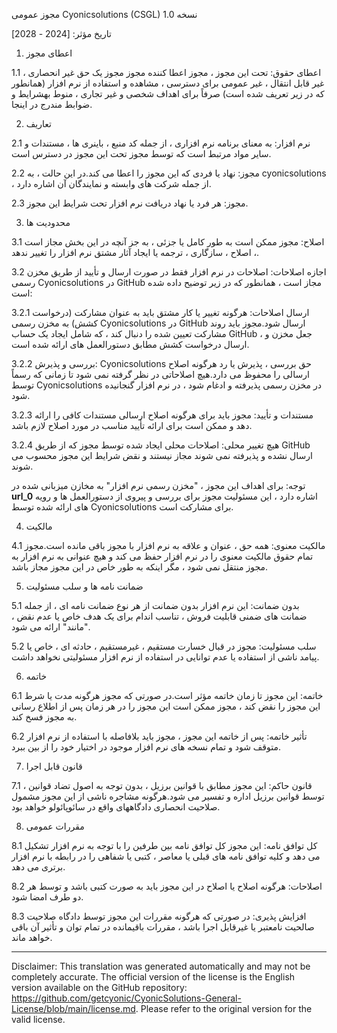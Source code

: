مجوز عمومی Cyonicsolutions (CSGL)
نسخه 1.0

تاریخ مؤثر: [2024 - 2028]

1. اعطای مجوز

1.1 اعطای حقوق: تحت این مجوز ، مجوز اعطا کننده مجوز مجوز یک حق غیر انحصاری ، غیر قابل انتقال ، غیر عمومی برای دسترسی ، مشاهده و استفاده از نرم افزار (همانطور که در زیر تعریف شده است) صرفاً برای اهداف شخصی و غیر تجاری ، منوط بهشرایط و ضوابط مندرج در اینجا.

2. تعاریف

2.1 نرم افزار: به معنای برنامه نرم افزاری ، از جمله کد منبع ، باینری ها ، مستندات و سایر مواد مرتبط است که توسط مجوز تحت این مجوز در دسترس است.

2.2 مجوز: نهاد یا فردی که این مجوز را اعطا می کند.در این حالت ، به cyonicsolutions ، از جمله شرکت های وابسته و نمایندگان آن اشاره دارد.

2.3 مجوز: هر فرد یا نهاد دریافت نرم افزار تحت شرایط این مجوز.

3. محدودیت ها

3.1 اصلاح: مجوز ممکن است به طور کامل یا جزئی ، به جز آنچه در این بخش مجاز است ، اصلاح ، سازگاری ، ترجمه یا ایجاد آثار مشتق نرم افزار را تغییر ندهد.

3.2 اجازه اصلاحات: اصلاحات در نرم افزار فقط در صورت ارسال و تأیید از طریق مخزن رسمی Cyonicsolutions در GitHub مجاز است ، همانطور که در زیر توضیح داده شده است:

3.2.1 ارسال اصلاحات: هرگونه تغییر یا کار مشتق باید به عنوان مشارکت (درخواست کشش) به مخزن رسمی Cyonicsolutions در GitHub ارسال شود.مجوز باید روند مشارکت تعیین شده را دنبال کند ، که شامل ایجاد یک حساب GitHub ، جعل مخزن و ارسال درخواست کشش مطابق دستورالعمل های ارائه شده است.

3.2.2 بررسی و پذیرش: Cyonicsolutions حق بررسی ، پذیرش یا رد هرگونه اصلاح ارسالی را محفوظ می دارد.هیچ اصلاحاتی در نظر گرفته نمی شود تا زمانی که رسماً توسط Cyonicsolutions در مخزن رسمی پذیرفته و ادغام شود ، در نرم افزار گنجانیده شود.

3.2.3 مستندات و تأیید: مجوز باید برای هرگونه اصلاح ارسالی مستندات کافی را ارائه دهد و ممکن است برای ارائه تأیید مناسب در مورد اصلاح لازم باشد.

3.2.4 هیچ تغییر محلی: اصلاحات محلی ایجاد شده توسط مجوز که از طریق GitHub ارسال نشده و پذیرفته نمی شوند مجاز نیستند و نقض شرایط این مجوز محسوب می شوند.

توجه: برای اهداف این مجوز ، "مخزن رسمی نرم افزار" به مخازن میزبانی شده در __url_0__ اشاره دارد ، این مسئولیت مجوز برای بررسی و پیروی از دستورالعمل ها و رویه های ارائه شده توسط Cyonicsolutions برای مشارکت است.

4. مالکیت

4.1 مالکیت معنوی: همه حق ، عنوان و علاقه به نرم افزار با مجوز باقی مانده است.مجوز تمام حقوق مالکیت معنوی را در نرم افزار حفظ می کند و هیچ عنوانی به نرم افزار به مجوز منتقل نمی شود ، مگر اینکه به طور خاص در این مجوز مجاز باشد.

5. ضمانت نامه ها و سلب مسئولیت

5.1 بدون ضمانت: این نرم افزار بدون ضمانت از هر نوع ضمانت نامه ای ، از جمله ضمانت های ضمنی قابلیت فروش ، تناسب اندام برای یک هدف خاص یا عدم نقض ، "مانند" ارائه می شود.

5.2 سلب مسئولیت: مجوز در قبال خسارت مستقیم ، غیرمستقیم ، حادثه ای ، خاص یا پیامد ناشی از استفاده یا عدم توانایی در استفاده از نرم افزار مسئولیتی نخواهد داشت.

6. خاتمه

6.1 خاتمه: این مجوز تا زمان خاتمه مؤثر است.در صورتی که مجوز هرگونه مدت یا شرط این مجوز را نقض کند ، مجوز ممکن است این مجوز را در هر زمان پس از اطلاع رسانی به مجوز فسخ کند.

6.2 تأثیر خاتمه: پس از خاتمه این مجوز ، مجوز باید بلافاصله با استفاده از نرم افزار متوقف شود و تمام نسخه های نرم افزار موجود در اختیار خود را از بین ببرد.

7. قانون قابل اجرا

7.1 قانون حاكم: این مجوز مطابق با قوانین برزیل ، بدون توجه به اصول تضاد قوانین ، توسط قوانین برزیل اداره و تفسیر می شود.هرگونه مشاجره ناشی از این مجوز مشمول صلاحیت انحصاری دادگاههای واقع در سائوپائولو خواهد بود.

8. مقررات عمومی

8.1 کل توافق نامه: این مجوز کل توافق نامه بین طرفین را با توجه به نرم افزار تشکیل می دهد و کلیه توافق نامه های قبلی یا معاصر ، کتبی یا شفاهی را در رابطه با نرم افزار برتری می دهد.

8.2 اصلاحات: هرگونه اصلاح یا اصلاح در این مجوز باید به صورت کتبی باشد و توسط هر دو طرف امضا شود.

8.3 افزایش پذیری: در صورتی که هرگونه مقررات این مجوز توسط دادگاه صلاحیت صالحیت نامعتبر یا غیرقابل اجرا باشد ، مقررات باقیمانده در تمام توان و تأثیر آن باقی خواهد ماند.

---
Disclaimer: This translation was generated automatically and may not be completely accurate. The official version of the license is the English version available on the GitHub repository: https://github.com/getcyonic/CyonicSolutions-General-License/blob/main/license.md. Please refer to the original version for the valid license.